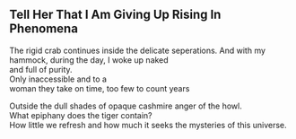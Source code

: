 Tell Her That I Am Giving Up Rising In Phenomena
------------------------------------------------
The rigid crab continues inside the delicate seperations. And with my hammock, during the day, I woke up naked  
and full of purity.  
Only inaccessible and to a  
woman they take on time, too few to count years  
  
Outside the dull shades of opaque cashmire anger of the howl.  
What epiphany does the tiger contain?  
How little we refresh and how much it seeks the mysteries of this universe.  
